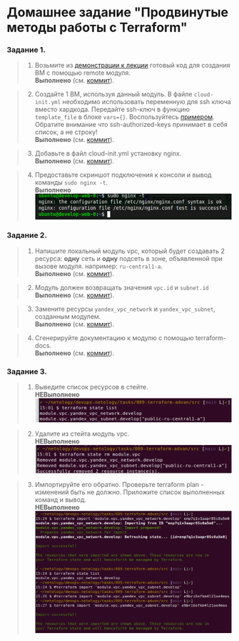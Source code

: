 # Домашнее задание "Продвинутые методы работы с Terraform"

### Задание 1.

> 1. Возьмите из [демонстрации к лекции](https://github.com/netology-code/ter-homeworks/tree/main/04/demonstration1) готовый код для создания ВМ с помощью remote модуля.  
**Выполнено** (см. [коммит](https://github.com/ipodovalov/devops-netology/commit/212888c)).

> 2. Создайте 1 ВМ, используя данный модуль. В файле `cloud-init.yml` необходимо использовать переменную для ssh ключа вместо хардкода. Передайте ssh-ключ в функцию `template_file` в блоке `vars={}`. Воспользуйтесь [примером](https://grantorchard.com/dynamic-cloudinit-content-with-terraform-file-templates/). Обратите внимание что ssh-authorized-keys принимает в себя список, а не строку!  
**Выполнено** (см. [коммит](https://github.com/ipodovalov/devops-netology/commit/454a7a2)).

> 3. Добавьте в файл cloud-init.yml установку nginx.  
**Выполнено** (см. [коммит](https://github.com/ipodovalov/devops-netology/commit/819497e)).

> 4. Предоставьте скриншот подключения к консоли и вывод команды `sudo nginx -t`.  
**Выполнено**   
![demo](./1.png)

### Задание 2.

> 1. Напишите локальный модуль vpc, который будет создавать 2 ресурса: **одну** сеть и **одну** подсеть в зоне, объявленной при вызове модуля. например: `ru-central1-a`.  
**Выполнено** (см. [коммит](https://github.com/ipodovalov/devops-netology/commit/7ecc2d4)).

> 2. Модуль должен возвращать значения `vpc.id` и `subnet.id`  
**Выполнено** (см. [коммит](https://github.com/ipodovalov/devops-netology/commit/4bbfe1e)).

> 3. Замените ресурсы `yandex_vpc_network` и `yandex_vpc_subnet`, созданным модулем.  
**Выполнено** (см. [коммит](https://github.com/ipodovalov/devops-netology/commit/c8c19d3)).

> 4. Сгенерируйте документацию к модулю с помощью terraform-docs.  
**Выполнено** (см. [коммит](https://github.com/ipodovalov/devops-netology/commit/e7451fb)).

### Задание 3.

> 1. Выведите список ресурсов в стейте.  
**НЕВыполнено**  
![demo](./2.png)

> 2. Удалите из стейта модуль vpc.  
**НЕВыполнено**  
![demo](./3.png)

> 3. Импортируйте его обратно. Проверьте terraform plan - изменений быть не должно. Приложите список выполненных команд и вывод.  
**НЕВыполнено**  
![demo](./4.png)
